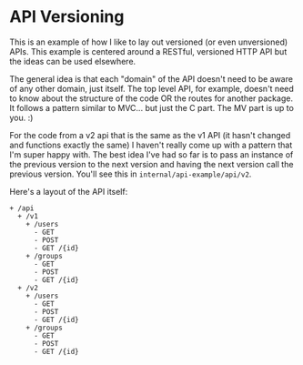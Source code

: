 # API Versioning

This is an example of how I like to lay out versioned (or even unversioned) APIs. This example
is centered around a RESTful, versioned HTTP API but the ideas can be used elsewhere.

The general idea is that each "domain" of the API doesn't need to be aware of any other domain,
just itself. The top level API, for example, doesn't need to know about the structure of the code
OR the routes for another package. It follows a pattern similar to MVC... but just the C part. The
MV part is up to you. :)

For the code from a v2 api that is the same as the v1 API (it hasn't changed and functions exactly
the same) I haven't really come up with a pattern that I'm super happy with. The best idea I've had
so far is to pass an instance of the previous version to the next version and having the next version
call the previous version. You'll see this in `internal/api-example/api/v2`.

Here's a layout of the API itself:

```
+ /api
  + /v1
    + /users
      - GET
      - POST
      - GET /{id}
    + /groups
      - GET
      - POST
      - GET /{id}
  + /v2
    + /users
      - GET
      - POST
      - GET /{id}
    + /groups
      - GET
      - POST
      - GET /{id}
```